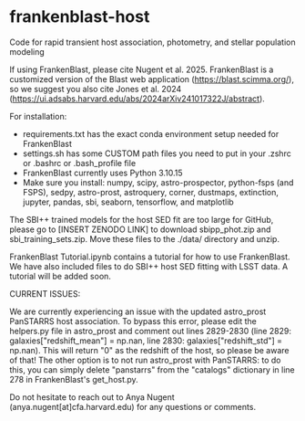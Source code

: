 # frankenblast-host
Code for rapid transient host association, photometry, and stellar population modeling

If using FrankenBlast, please cite Nugent et al. 2025. FrankenBlast is a customized version of the Blast web application (https://blast.scimma.org/), so we suggest you also cite Jones et al. 2024 (https://ui.adsabs.harvard.edu/abs/2024arXiv241017322J/abstract).

For installation: 
  - requirements.txt has the exact conda environment setup needed for FrankenBlast
  - settings.sh has some CUSTOM path files you need to put in your .zshrc or .bashrc or .bash_profile file
  - FrankenBlast currently uses Python 3.10.15
  - Make sure you install: numpy, scipy, astro-prospector, python-fsps (and FSPS), sedpy, astro-prost, astroquery, corner, dustmaps, extinction, jupyter, pandas, sbi, seaborn, tensorflow, and matplotlib
 

The SBI++ trained models for the host SED fit are too large for GitHub, please go to [INSERT ZENODO LINK] to download sbipp_phot.zip and sbi_training_sets.zip. Move these files to the ./data/ directory and unzip. 

FrankenBlast Tutorial.ipynb contains a tutorial for how to use FrankenBlast. We have also included files to do SBI++ host SED fitting with LSST data. A tutorial will be added soon.

CURRENT ISSUES:

We are currently experiencing an issue with the updated astro_prost PanSTARRS host association. To bypass this error, please edit the helpers.py file in astro_prost and comment out lines 2829-2830 (line 2829: galaxies["redshift_mean"] = np.nan, line 2830: galaxies["redshift_std"] = np.nan). This will return "0" as the redshift of the host, so please be aware of that! The other option is to not run astro_prost with PanSTARRS: to do this, you can simply delete "panstarrs" from the "catalogs" dictionary in line 278 in FrankenBlast's get_host.py.

Do not hesitate to reach out to Anya Nugent (anya.nugent[at]cfa.harvard.edu) for any questions or comments.
